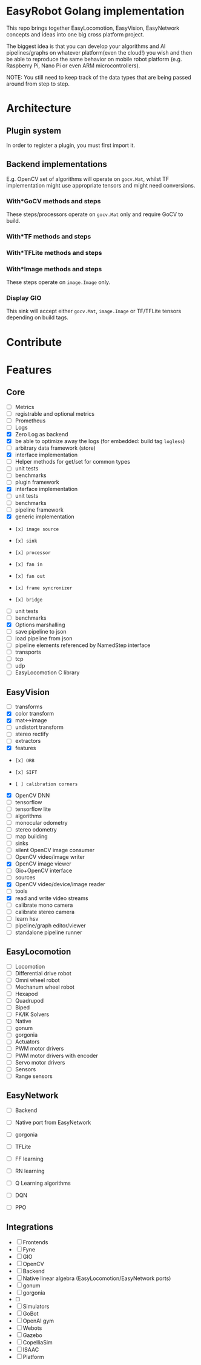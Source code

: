 # EasyRobot Golang implementation

This repo brings together EasyLocomotion, EasyVision, EasyNetwork concepts and ideas into one big cross platform project.

The biggest idea is that you can develop your algorithms and AI pipelines/graphs on whatever platform(even the cloud!) you wish and then be able to reproduce the same behavior on mobile robot platform (e.g. Raspberry Pi, Nano Pi or even ARM microcontrollers).

NOTE: You still need to keep track of the data types that are being passed around from step to step.

# Architecture

## Plugin system

In order to register a plugin, you must first import it.

## Backend implementations
E.g. OpenCV set of algorithms will operate on `gocv.Mat`, whilst TF implementation might use appropriate tensors and might need conversions.

### With*GoCV methods and steps
These steps/processors operate on `gocv.Mat` only and require GoCV to build.

### With*TF methods and steps

### With*TFLite methods and steps

### With*Image methods and steps
These steps operate on `image.Image` only.

### Display GIO
This sink will accept either `gocv.Mat`, `image.Image` or TF/TFLite tensors depending on build tags.

# Contribute

# Features

## Core
- [ ] Metrics
-   [ ] registrable and optional metrics
-   [ ] Prometheus
- [ ] Logs
-   [x] Zero Log as backend
-   [x] be able to optimize away the logs (for embedded: build tag `logless`)
- [ ] arbitrary data framework (store)
-   [x] interface implementation
-   [ ] Helper methods for get/set for common types
-   [ ] unit tests
-   [ ] benchmarks
- [ ] plugin framework
-   [x] interface implementation
-   [ ] unit tests
-   [ ] benchmarks
- [ ] pipeline framework
-   [x] generic implementation
-     [x] image source
-     [x] sink
-     [x] processor
-     [x] fan in
-     [x] fan out
-     [x] frame syncronizer
-     [x] bridge
-   [ ] unit tests
-   [ ] benchmarks
-   [x] Options marshalling
-   [ ] save pipeline to json
-   [ ] load pipeline from json
-   [ ] pipeline elements referenced by NamedStep interface
- [ ] transports
-   [ ] tcp
-   [ ] udp
-   [ ] EasyLocomotion C library

## EasyVision
- [ ] transforms
-   [x] color transform
-   [x] mat<->image
-   [ ] undistort transform
-   [ ] stereo rectify 
- [ ] extractors
-   [x] features
-     [x] ORB
-     [x] SIFT
-     [ ] calibration corners
-   [x] OpenCV DNN
-   [ ] tensorflow
-   [ ] tensorflow lite
- [ ] algorithms
-   [ ] monocular odometry
-   [ ] stereo odometry
-   [ ] map building
- [ ] sinks
-   [ ] silent OpenCV image consumer
-   [ ] OpenCV video/image writer
-   [x] OpenCV image viewer
-   [ ] Gio+OpenCV interface
- [ ] sources
-   [x] OpenCV video/device/image reader
- [ ] tools
-   [x] read and write video streams
-   [ ] calibrate mono camera
-   [ ] calibrate stereo camera
-   [ ] learn hsv
-   [ ] pipeline/graph editor/viewer
-   [ ] standalone pipeline runner

## EasyLocomotion
- [ ] Locomotion
-   [ ] Differential drive robot
-   [ ] Omni wheel robot
-   [ ] Mechanum wheel robot
-   [ ] Hexapod
-   [ ] Quadrupod
-   [ ] Biped
- [ ] FK/IK Solvers
-   [ ] Native
-   [ ] gonum
-   [ ] gorgonia
- [ ] Actuators
-   [ ] PWM motor drivers
-   [ ] PWM motor drivers with encoder
-   [ ] Servo motor drivers
- [ ] Sensors
-   [ ] Range sensors

## EasyNetwork
- [ ] Backend
-   [ ] Native port from EasyNetwork
-   [ ] gorgonia
-   [ ] TFLite
- [ ] FF learning
- [ ] RN learning
- [ ] Q Learning algorithms
-   [ ] DQN
-   [ ] PPO


## Integrations
- [ ] Frontends
-   [ ] Fyne
-   [ ] GIO
-   [ ] OpenCV
- [ ] Backend
-   [ ] Native linear algebra (EasyLocomotion/EasyNetwork ports)
-   [ ] gonum
-   [ ] gorgonia
-   [ ]
- [ ] Simulators
-   [ ] GoBot
-   [ ] OpenAI gym
-   [ ] Webots
-   [ ] Gazebo
-   [ ] CopelliaSim
-   [ ] ISAAC
-   [ ] Platform
